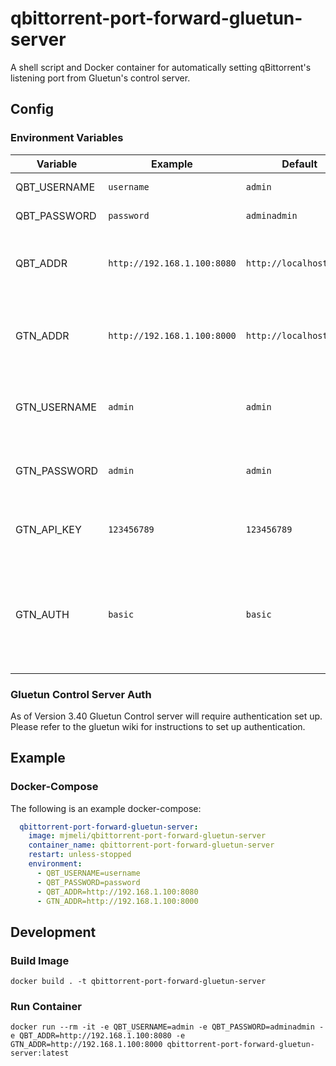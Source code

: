 # qbittorrent-port-forward-gluetun-server

A shell script and Docker container for automatically setting qBittorrent's listening port from Gluetun's control server.

## Config

### Environment Variables

| Variable     | Example                     | Default                      | Description                                                     |
|--------------|-----------------------------|------------------------------|-----------------------------------------------------------------|
| QBT_USERNAME | `username`                  | `admin`                      | qBittorrent username                                            |
| QBT_PASSWORD | `password`                  | `adminadmin`                 | qBittorrent password                                            |
| QBT_ADDR     | `http://192.168.1.100:8080` | `http://localhost:8080`      | HTTP URL for the qBittorrent web UI, with port                  |
| GTN_ADDR     | `http://192.168.1.100:8000` | `http://localhost:8000`      | HTTP URL for the gluetun control server, with port              |
| GTN_USERNAME | `admin`                     | `admin`                      | Only to be set when GTN_AUTH is set to `basic`              |
| GTN_PASSWORD | `admin`                     | `admin`                      | Only to be set when GTN_AUTH is set to `basic`              |
| GTN_API_KEY  | `123456789`                 | `123456789`                  | Only to be set when GTN_AUTH is set to `api`              |
| GTN_AUTH     | `basic`                     | `basic`                      | Gluetun Control server reuqires Auth. Possible options are `basic` or `api`. |

### Gluetun Control Server Auth
As of Version 3.40 Gluetun Control server will require authentication set up. Please refer to the gluetun wiki for instructions to set up authentication.

## Example

### Docker-Compose

The following is an example docker-compose:

```yaml
  qbittorrent-port-forward-gluetun-server:
    image: mjmeli/qbittorrent-port-forward-gluetun-server
    container_name: qbittorrent-port-forward-gluetun-server
    restart: unless-stopped
    environment:
      - QBT_USERNAME=username
      - QBT_PASSWORD=password
      - QBT_ADDR=http://192.168.1.100:8080
      - GTN_ADDR=http://192.168.1.100:8000
```

## Development

### Build Image

`docker build . -t qbittorrent-port-forward-gluetun-server`

### Run Container

`docker run --rm -it -e QBT_USERNAME=admin -e QBT_PASSWORD=adminadmin -e QBT_ADDR=http://192.168.1.100:8080 -e GTN_ADDR=http://192.168.1.100:8000 qbittorrent-port-forward-gluetun-server:latest`
